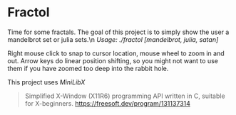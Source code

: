 # Fractol

Time for some fractals. The goal of this project is to simply show the user a mandelbrot set or julia sets.\n
*Usage: ./fractol [mandelbrot, julia, satan]*

Right mouse click to snap to cursor location, mouse wheel to zoom in and out. Arrow keys do linear position shifting, so you might not want to use them if you have zoomed too deep into the rabbit hole.

This project uses *MiniLibX*
>Simplified X-Window (X11R6) programming API written in C, suitable for X-beginners.
>https://freesoft.dev/program/131137314
